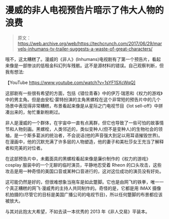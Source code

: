 # 漫威的非人电视预告片暗示了伟大人物的浪费

> 原文：<https://web.archive.org/web/https://techcrunch.com/2017/06/29/marvels-inhumans-tv-trailer-suggests-a-waste-of-great-characters/>

哦不，这太糟糕了。漫威的《非人》(Inhumans)电视剧有了第一个预告片，看起来像是一部惨淡的低租金科幻列车残骸。这不是源材料的错误。自己观察判断，但我有想法:

【YouTube https://www.youtube.com/watch?v=1sYF1SXcWqQ]

这部剧有一些很有希望的方面，包括《错位青春》中的伊万·瑞恩和《权力的游戏》中的男主角。但是由安松·蒙特扮演的主角黑螺栓在这个非常短的预告片中的几个场景中表现得非常糟糕，布景看起来像是从星际之门电视节目《lot sell-off》中拼凑出来的，匆忙重新粉刷过。

非人是漫威的一个群体，在宇宙中一直有点离群，但它也导致了一些可怕的故事情节和人物刻画。黑螺栓，人类邻近的，类似变种人(但不是变种人)的生物社会的领袖，是一个斯多葛派的统治者，不会说话(他的声音强大到足以用耳语摧毁世界)。在漫画中，他的沉默充满了许多层的人物塑造，他的妻子和美杜莎女王充当了解释者和完美的对位者。

在这部预告片中，未戴面具的黑螺栓看起来像是廉价制作的《权力的游戏》cosplay 服装中的一个无聊的临时演员，平静地忍受着 Rheon 的口头攻击，这些攻击是用一种奇怪的美国口音或某种口音进行的，这对这位成功的演员没有好处。

这可能仍然是好的，但很难想象当拖车是如此蹩脚。它也是由网飞的铁拳，唯一一个真正糟糕的网飞·漫威秀的主持人共同制作的。奇怪的是，它都是用 IMAX 摄像机拍摄的(尽管它的目标是美国广播公司的电视节目)，所以任何蹩脚的布景都应该被放大。

与其对此抱太大希望，不如去读一本优秀的 2013 年《非人交易》平装本。
